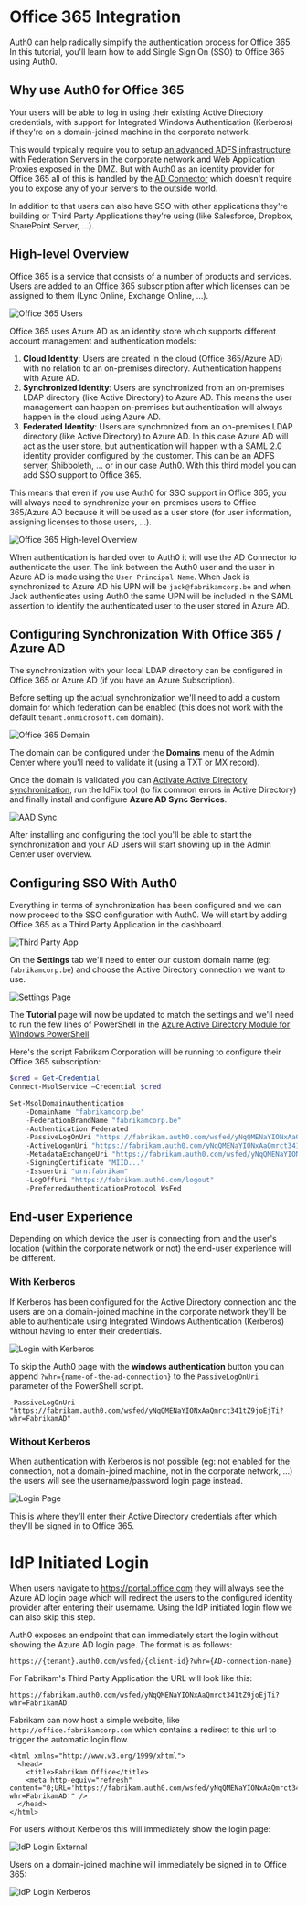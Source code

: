 # Office 365 Integration

Auth0 can help radically simplify the authentication process for Office 365. In this tutorial, you'll learn how to add Single Sign On (SSO) to Office 365 using Auth0. 

## Why use Auth0 for Office 365

Your users will be able to log in using their existing Active Directory credentials, with support for Integrated Windows Authentication (Kerberos) if they're on a domain-joined machine in the corporate network. 

This would typically require you to setup [an advanced ADFS infrastructure](https://msdn.microsoft.com/en-us/library/azure/dn151324.aspx) with Federation Servers in the corporate network and Web Application Proxies exposed in the DMZ. But with Auth0 as an identity provider for Office 365 all of this is handled by the [AD Connector](https://auth0.com/docs/connector/overview) which doesn't require you to expose any of your servers to the outside world.

In addition to that users can also have SSO with other applications they're building or Third Party Applications they're using (like Salesforce, Dropbox, SharePoint Server, ...).

## High-level Overview

Office 365 is a service that consists of a number of products and services. Users are added to an Office 365 subscription after which licenses can be assigned to them (Lync Online, Exchange Online, ...). 

![Office 365 Users](../../media/articles/integrations/office-365-users-overview.png)

Office 365 uses Azure AD as an identity store which supports different account management and authentication models:

1. **Cloud Identity**: Users are created in the cloud (Office 365/Azure AD) with no relation to an on-premises directory. Authentication happens with Azure AD.
2. **Synchronized Identity**: Users are synchronized from an on-premises LDAP directory (like Active Directory) to Azure AD. This means the user management can happen on-premises but authentication will always happen in the cloud using Azure AD.
3. **Federated Identity**: Users are synchronized from an on-premises LDAP directory (like Active Directory) to Azure AD. In this case Azure AD will act as the user store, but authentication will happen with a SAML 2.0 identity provider configured by the customer. This can be an ADFS server, Shibboleth, ... or in our case Auth0. With this third model you can add SSO support to Office 365.

This means that even if you use Auth0 for SSO support in Office 365, you will always need to synchronize your on-premises users to Office 365/Azure AD because it will be used as a user store (for user information, assigning licenses to those users, ...).

![Office 365 High-level Overview](../../media/articles/integrations/office-365-high-level-overview.png)

When authentication is handed over to Auth0 it will use the AD Connector to authenticate the user. The link between the Auth0 user and the user in Azure AD is made using the `User Principal Name`. When Jack is synchronized to Azure AD his UPN will be `jack@fabrikamcorp.be` and when Jack authenticates using Auth0 the same UPN will be included in the SAML assertion to identify the authenticated user to the user stored in Azure AD. 

## Configuring Synchronization With Office 365 / Azure AD

The synchronization with your local LDAP directory can be configured in Office 365 or Azure AD (if you have an Azure Subscription). 

Before setting up the actual synchronization we'll need to add a custom domain for which federation can be enabled (this does not work with the default `tenant.onmicrosoft.com` domain).

![Office 365 Domain](../../media/articles/integrations/office-365-domain.png)

The domain can be configured under the **Domains** menu of the Admin Center where you'll need to validate it (using a TXT or MX record). 

Once the domain is validated you can [Activate Active Directory synchronization](https://portal.office.com/Default.aspx#@/DirSync/DirectorySynchronization.aspx), run the IdFix tool (to fix common errors in Active Directory) and finally install and configure **Azure AD Sync Services**.

![AAD Sync](../../media/articles/integrations/office-365-aad-sync.png)

After installing and configuring the tool you'll be able to start the synchronization and your AD users will start showing up in the Admin Center user overview. 

## Configuring SSO With Auth0

Everything in terms of synchronization has been configured and we can now proceed to the SSO configuration with Auth0. We will start by adding Office 365 as a Third Party Application in the dashboard.

![Third Party App](../../media/articles/integrations/office-365-third-party-app.png)

On the **Settings** tab we'll need to enter our custom domain name (eg: `fabrikamcorp.be`) and choose the Active Directory connection we want to use.

![Settings Page](../../media/articles/integrations/office-365-settings-page.png)

The **Tutorial** page will now be updated to match the settings and we'll need to run the few lines of PowerShell in the [Azure Active Directory Module for Windows PowerShell](https://msdn.microsoft.com/en-us/library/azure/jj151815.aspx).

Here's the script Fabrikam Corporation will be running to configure their Office 365 subscription:

```powershell
$cred = Get-Credential
Connect-MsolService –Credential $cred

Set-MsolDomainAuthentication 
    -DomainName "fabrikamcorp.be" 
    -FederationBrandName "fabrikamcorp.be" 
    -Authentication Federated 
    -PassiveLogOnUri "https://fabrikam.auth0.com/wsfed/yNqQMENaYIONxAaQmrct341tZ9joEjTi" 
    -ActiveLogonUri "https://fabrikam.auth0.com/yNqQMENaYIONxAaQmrct341tZ9joEjTi/trust/usernamemixed?connection=FabrikamAD" 
    -MetadataExchangeUri "https://fabrikam.auth0.com/wsfed/yNqQMENaYIONxAaQmrct341tZ9joEjTi/FederationMetadata/2007-06/FederationMetadata.xml?connection=FabrikamAD" 
    -SigningCertificate "MIID..." 
    -IssuerUri "urn:fabrikam" 
    -LogOffUri "https://fabrikam.auth0.com/logout" 
    -PreferredAuthenticationProtocol WsFed
```

## End-user Experience

Depending on which device the user is connecting from and the user's location (within the corporate network or not) the end-user experience will be different.

### With Kerberos

If Kerberos has been configured for the Active Directory connection and the users are on a domain-joined machine in the corporate network they'll be able to authenticate using Integrated Windows Authentication (Kerberos) without having to enter their credentials.

![Login with Kerberos](../../media/articles/integrations/office-365-login-kerberos.gif)

To skip the Auth0 page with the **windows authentication** button you can append `?whr={name-of-the-ad-connection}` to the `PassiveLogOnUri` parameter of the PowerShell script.

```
-PassiveLogOnUri "https://fabrikam.auth0.com/wsfed/yNqQMENaYIONxAaQmrct341tZ9joEjTi?whr=FabrikamAD" 
```

### Without Kerberos

When authentication with Kerberos is not possible (eg: not enabled for the connection, not a domain-joined machine, not in the corporate network, ...) the users will see the username/password login page instead.

![Login Page](../../media/articles/integrations/office-365-login-page.png)

This is where they'll enter their Active Directory credentials after which they'll be signed in to Office 365.

# IdP Initiated Login

When users navigate to https://portal.office.com they will always see the Azure AD login page which will redirect the users to the configured identity provider after entering their username. Using the IdP initiated login flow we can also skip this step.

Auth0 exposes an endpoint that can immediately start the login without showing the Azure AD login page. The format is as follows:

`https://{tenant}.auth0.com/wsfed/{client-id}?whr={AD-connection-name}`

For Fabrikam's Third Party Application the URL will look like this:

`https://fabrikam.auth0.com/wsfed/yNqQMENaYIONxAaQmrct341tZ9joEjTi?whr=FabrikamAD`

Fabrikam can now host a simple website, like `http://office.fabrikamcorp.com` which contains a redirect to this url to trigger the automatic login flow.

```
<html xmlns="http://www.w3.org/1999/xhtml">    
  <head>      
    <title>Fabrikam Office</title>      
    <meta http-equiv="refresh" content="0;URL='https://fabrikam.auth0.com/wsfed/yNqQMENaYIONxAaQmrct341tZ9joEjTi?whr=FabrikamAD'" />    
  </head>
</html>  
```

For users without Kerberos this will immediately show the login page:

![IdP Login External](../../media/articles/integrations/office-365-idp-login-external.gif)

Users on a domain-joined machine will immediately be signed in to Office 365:

![IdP Login Kerberos](../../media/articles/integrations/office-365-idp-login-kerberos.gif)
